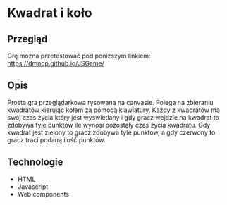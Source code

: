 # Kwadrat i koło



## Przegląd

Grę można przetestować pod poniższym linkiem:
https://dmncp.github.io/JSGame/




## Opis

Prosta gra przeglądarkowa rysowana na canvasie. Polega na zbieraniu kwadratów kierując kołem za pomocą klawiatury. Każdy z kwadratów ma swój czas życia który jest wyświetlany i gdy gracz wejdzie na kwadrat to zdobywa tyle punktów ile wynosi pozostały czas życia kwadratu. Gdy kwadrat jest zielony to gracz zdobywa tyle punktów, a gdy czerwony to gracz traci podaną ilość punktów.



## Technologie

* HTML
* Javascript
* Web components



